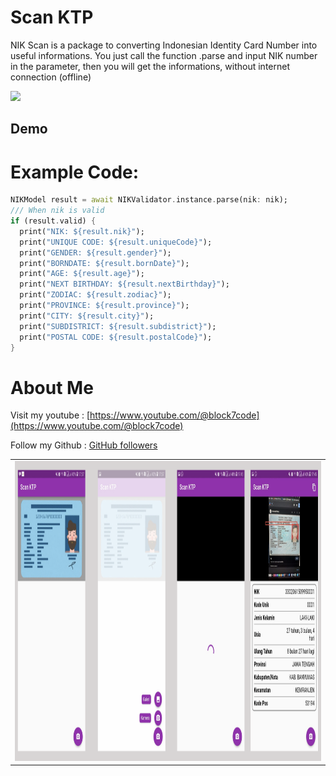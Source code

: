 
# Scan KTP

NIK Scan is a package to converting Indonesian Identity Card Number into useful informations.
You just call the function .parse and input NIK number in the parameter, then you will get the informations, without internet connection (offline)

<img src="https://i.ibb.co/B4716Rt/IMG-20210220-184403.jpg" height="480px">

## Demo
<table style={border:"none"}><tr>
  <tr>
    <td><img src="./screenshots/ss.png" height="480px"></td>
 
  </tr>

# Example Code:
```dart
NIKModel result = await NIKValidator.instance.parse(nik: nik);
/// When nik is valid
if (result.valid) {
  print("NIK: ${result.nik}");
  print("UNIQUE CODE: ${result.uniqueCode}");
  print("GENDER: ${result.gender}");
  print("BORNDATE: ${result.bornDate}");
  print("AGE: ${result.age}");
  print("NEXT BIRTHDAY: ${result.nextBirthday}");
  print("ZODIAC: ${result.zodiac}");
  print("PROVINCE: ${result.province}");
  print("CITY: ${result.city}");
  print("SUBDISTRICT: ${result.subdistrict}");
  print("POSTAL CODE: ${result.postalCode}");
}
```

# About Me
Visit my youtube : [https://www.youtube.com/@block7code](https://www.youtube.com/@block7code)

Follow my Github : [GitHub followers](https://github.com/block7code?tab=followers)


